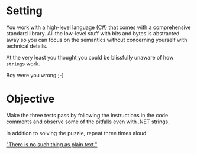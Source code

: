 # Setting

You work with a high-level language (C#) that comes with a comprehensive standard library.
All the low-level stuff with bits and bytes is abstracted away so you can focus on the semantics without concerning yourself with technical details.

At the very least you thought you could be blissfully unaware of how `string`s work.

Boy were you wrong ;-)

# Objective

Make the three tests pass by following the instructions in the code comments and observe some of the pitfalls even with .NET strings.

In addition to solving the puzzle, repeat three times aloud:

["There is no such thing as plain text."](https://www.joelonsoftware.com/2003/10/08/the-absolute-minimum-every-software-developer-absolutely-positively-must-know-about-unicode-and-character-sets-no-excuses/)